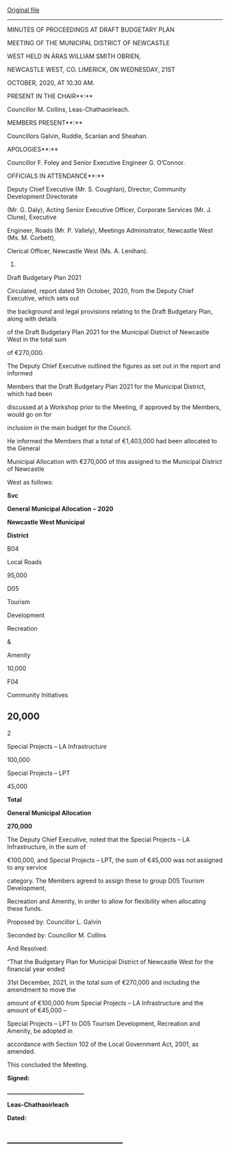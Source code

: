 [Original file](https://www.limerick.ie/sites/default/files/media/documents/2020-11/01b-2020-10-21-minutes-draft-budgetary-plan-meeting.pdf)

---
MINUTES OF PROCEEDINGS AT DRAFT BUDGETARY PLAN

MEETING OF THE MUNICIPAL DISTRICT OF NEWCASTLE

WEST HELD IN ÁRAS WILLIAM SMITH OBRIEN,

NEWCASTLE WEST, CO. LIMERICK, ON WEDNESDAY, 21ST

OCTOBER, 2020, AT 10.30 AM.

PRESENT IN THE CHAIR**:**

Councillor M. Collins, Leas-Chathaoirleach.

MEMBERS PRESENT**:**

Councillors Galvin, Ruddle, Scanlan and Sheahan.

APOLOGIES**:**

Councillor F. Foley and Senior Executive Engineer G. O’Connor.

OFFICIALS IN ATTENDANCE**:**

Deputy Chief Executive (Mr. S. Coughlan), Director, Community Development Directorate

(Mr. G. Daly), Acting Senior Executive Officer, Corporate Services (Mr. J. Clune), Executive

Engineer, Roads (Mr. P. Vallely), Meetings Administrator, Newcastle West (Ms. M. Corbett),

Clerical Officer, Newcastle West (Ms. A. Lenihan).

1.

Draft Budgetary Plan 2021

Circulated, report dated 5th October, 2020, from the Deputy Chief Executive, which sets out

the background and legal provisions relating to the Draft Budgetary Plan, along with details

of the Draft Budgetary Plan 2021 for the Municipal District of Newcastle West in the total sum

of €270,000.

The Deputy Chief Executive outlined the figures as set out in the report and informed

Members that the Draft Budgetary Plan 2021 for the Municipal District, which had been

discussed at a Workshop prior to the Meeting, if approved by the Members, would go on for

inclusion in the main budget for the Council.

He informed the Members that a total of €1,403,000 had been allocated to the General

Municipal Allocation with €270,000 of this assigned to the Municipal District of Newcastle

West as follows:

**Svc**

**General Municipal Allocation** **–** **2020**

**Newcastle West Municipal**

**District**

B04

Local Roads

95,000

D05

Tourism

Development

Recreation

&

Amenity

10,000

F04

Community Initiatives

20,000
---
2

Special Projects – LA Infrastructure

100,000

Special Projects – LPT

45,000

**Total**

**General Municipal Allocation**

**270,000**

The Deputy Chief Executive, noted that the Special Projects – LA Infrastructure, in the sum of

€100,000, and Special Projects – LPT, the sum of €45,000 was not assigned to any service

category. The Members agreed to assign these to group D05 Tourism Development,

Recreation and Amenity, in order to allow for flexibility when allocating these funds.

Proposed by: Councillor L. Galvin

Seconded by: Councillor M. Collins

And Resolved:

“That the Budgetary Plan for Municipal District of Newcastle West for the financial year ended

31st December, 2021, in the total sum of €270,000 and including the amendment to move the

amount of €100,000 from Special Projects – LA Infrastructure and the amount of €45,000 –

Special Projects – LPT to D05 Tourism Development, Recreation and Amenity, be adopted in

accordance with Section 102 of the Local Government Act, 2001, as amended.

This concluded the Meeting.

**Signed:**

**\_\_\_\_\_\_\_\_\_\_\_\_\_\_\_\_\_\_\_\_\_\_\_\_\_\_\_**

**Leas-Chathaoirleach**

**Dated:**

**\_\_\_\_\_\_\_\_\_\_\_\_\_\_\_\_\_\_\_\_\_\_\_\_\_\_\_**
---
